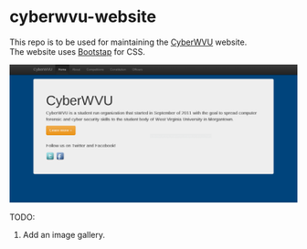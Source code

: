 cyberwvu-website
================

This repo is to be used for maintaining the [CyberWVU](http://www.cyberwvu.lcsee.wvu.edu) website.    
The website uses [Bootstap](http://www.getbootstrap.com) for CSS.

![Alt text](/screenshot/home.png "Homepage")

TODO:  
1. Add an image gallery.
